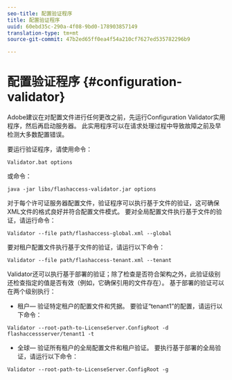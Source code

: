 ```yaml
---
seo-title: 配置验证程序
title: 配置验证程序
uuid: 60ebd35c-290a-4f08-9bd0-178903857149
translation-type: tm+mt
source-git-commit: 47b2ed65ff0ea4f54a210cf7627ed535782296b9

---
```



# 配置验证程序 {#configuration-validator}

Adobe建议在对配置文件进行任何更改之前，先运行Configuration Validator实用程序，然后再启动服务器。 此实用程序可以在请求处理过程中导致故障之前及早检测大多数配置错误。

要运行验证程序，请使用命令：

```
Validator.bat options  
```

或命令：

```
java -jar libs/flashaccess-validator.jar options 
```

对于每个许可证服务器配置文件，验证程序可以执行基于文件的验证，这可确保XML文件的格式良好并符合配置文件模式。 要对全局配置文件执行基于文件的验证，请运行命令：

```
Validator --file path/flashaccess-global.xml --global
```

要对租户配置文件执行基于文件的验证，请运行以下命令：

```
Validator --file path/flashaccess-tenant.xml --tenant
```

Validator还可以执行基于部署的验证；除了检查是否符合架构之外，此验证级别还检查指定的值是否有效（例如，它确保引用的文件存在）。 基于部署的验证可以在两个级别执行：

* 租户— 验证特定租户的配置文件和凭据。 要验证“tenant1”的配置，请运行以下命令：

```
Validator --root-path-to-LicenseServer.ConfigRoot -d flashaccessserver/tenant1 -t 
```

* 全球— 验证所有租户的全局配置文件和租户验证。 要执行基于部署的全局验证，请运行以下命令：

```
Validator --root-path-to-LicenseServer.ConfigRoot -g 
```

